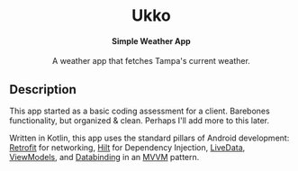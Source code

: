 <h1 align="center">Ukko</h1>
<h4 align="center">Simple Weather App</h4>

<p align="center">A weather app that fetches Tampa's current weather.

## Description
This app started as a basic coding assessment for a client. Barebones functionality, but organized & clean. Perhaps I'll add more to this later.

Written in Kotlin, this app uses the standard pillars of Android development: [Retrofit](https://square.github.io/retrofit/) for networking, [Hilt](https://developer.android.com/training/dependency-injection/hilt-android) for Dependency Injection, [LiveData](https://developer.android.com/topic/libraries/architecture/livedata), [ViewModels](https://developer.android.com/topic/libraries/architecture/viewmodel), and [Databinding](https://developer.android.com/topic/libraries/data-binding) in an [MVVM](https://www.journaldev.com/20292/android-mvvm-design-pattern) pattern.
